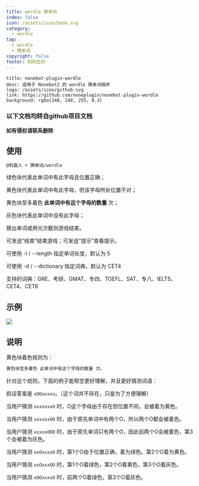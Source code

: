 ```yaml
---
title: wordle 猜单词
index: false
icon: /assets/icon/book.svg
category:
  - wordle
tag:
  - wordle
  - 猜单词
copyright: false
footer: 妈妈生的
---
```

  ```component VPCard
  title: nonebot-plugin-wordle
  desc: 适用于 Nonebot2 的 wordle 猜单词插件
  logo: /assets/icon/github.svg
  link: https://github.com/noneplugin/nonebot-plugin-wordle
  background: rgba(248, 248, 255, 0.3)
  ```

### **以下文档均转自github项目文档**  
**如有侵权请联系删除**

## 使用
```bash
@机器人 + 猜单词/wordle
```

绿色块代表此单词中有此字母且位置正确；  

黄色块代表此单词中有此字母，但该字母所处位置不对；  

黄色块至多着色 **此单词中有这个字母的数量** 次；  

灰色块代表此单词中没有此字母；  

猜出单词或用光次数则游戏结束。  

可发送“结束”结束游戏；可发送“提示”查看提示。  

可使用 -l / --length 指定单词长度，默认为 5  

可使用 -d / --dictionary 指定词典，默认为 CET4  

支持的词典：GRE、考研、GMAT、专四、TOEFL、SAT、专八、IELTS、CET4、CET6  

## 示例
![](https://drive.nekodayo.top/raw/nekodocs/image/wordle.png)

## 说明
黄色块着色规则为：
```bash
黄色块至多着色 此单词中有这个字母的数量 次。
```

针对这个规则，下面的例子能帮您更好理解，并且更好猜测词语：

假设答案是 `xOOxxxxx`。（这个词并不存在，只是为了方便理解）

当用户猜测 `xxxxxxxO` 时，O这个字母由于存在但位置不同，会被着为黄色。

当用户猜测 `xxxxxxOO` 时，由于原先单词中有两个O，所以两个O都会被着色。

当用户猜测 `xxxxxOOO` 时，由于原先单词只有两个O，因此前两个O会被着色，第3个会被着为灰色。

当用户猜测 `xxOxxxxO` 时，第1个O由于位置正确，着为绿色。第2个O着为黄色。

当用户猜测 `xxOxxxOO` 时，第1个O着绿色，第2个O着黄色，第3个O着灰色。

当用户猜测 `xOOxxxxO` 时，前两个O着绿色，第3个O着灰色。